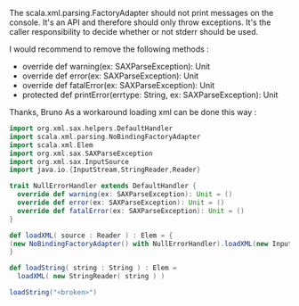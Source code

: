 The scala.xml.parsing.FactoryAdapter should not print messages on the console. It's an API and therefore should only throw exceptions. It's the caller responsibility to decide whether or not stderr should be used.

I would recommend to remove the following methods :
  * override def warning(ex: SAXParseException): Unit
  * override def error(ex: SAXParseException): Unit
  * override def fatalError(ex: SAXParseException): Unit
  * protected def printError(errtype: String, ex: SAXParseException): Unit

Thanks, Bruno
As a workaround loading xml can be done this way :


```scala
import org.xml.sax.helpers.DefaultHandler
import scala.xml.parsing.NoBindingFactoryAdapter
import scala.xml.Elem
import org.xml.sax.SAXParseException
import org.xml.sax.InputSource
import java.io.{InputStream,StringReader,Reader}

trait NullErrorHandler extends DefaultHandler {
  override def warning(ex: SAXParseException): Unit = ()
  override def error(ex: SAXParseException): Unit = ()
  override def fatalError(ex: SAXParseException): Unit = ()
}

def loadXML( source : Reader ) : Elem = {
(new NoBindingFactoryAdapter() with NullErrorHandler).loadXML(new InputSource(source))
}

def loadString( string : String ) : Elem =
  loadXML( new StringReader( string ) )

loadString("<broken>")   
```
